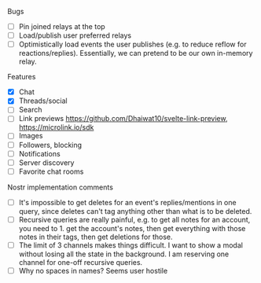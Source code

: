 Bugs

- [ ] Pin joined relays at the top
- [ ] Load/publish user preferred relays
- [ ] Optimistically load events the user publishes (e.g. to reduce reflow for reactions/replies). Essentially, we can pretend to be our own in-memory relay.

Features

- [x] Chat
- [x] Threads/social
- [ ] Search
- [ ] Link previews https://github.com/Dhaiwat10/svelte-link-preview, https://microlink.io/sdk
- [ ] Images
- [ ] Followers, blocking
- [ ] Notifications
- [ ] Server discovery
- [ ] Favorite chat rooms

Nostr implementation comments

- [ ] It's impossible to get deletes for an event's replies/mentions in one query, since deletes can't tag anything other than what is to be deleted.
- [ ] Recursive queries are really painful, e.g. to get all notes for an account, you need to 1. get the account's notes, then get everything with those notes in their tags, then get deletions for those.
- [ ] The limit of 3 channels makes things difficult. I want to show a modal without losing all the state in the background. I am reserving one channel for one-off recursive queries.
- [ ] Why no spaces in names? Seems user hostile
